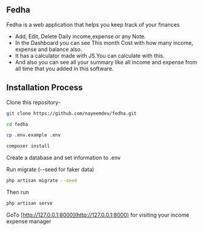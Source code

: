 ## Fedha

Fedha is a web application that helps you keep track of your finances

- Add, Edit, Delete Daily income,expense or any Note.
- In the Dashboard you can see This month Cost with how many income, expense and balance also.
- It has a calculator made with JS.You can calculate with this.
- And also you can see all your summary like all income and expense from all time that you added in this software.


## Installation Process

Clone this repository-
```sh
git clone https://github.com/nayeemdev/fedha.git

cd fedha

cp .env.example .env

composer install
```
Create a database and set information to .env


Run migrate (--seed for faker data)
```sh
php artisan migrate --seed
```
Then run 
```sh
php artisan serve
```
GoTo [http://127.0.0.1:8000](http://127.0.0.1:8000) for visiting your income expense manager



